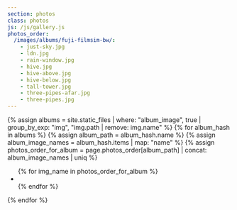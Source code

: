 ```yaml
---
section: photos
class: photos
js: /js/gallery.js
photos_order:
  /images/albums/fuji-filmsim-bw/:
    - just-sky.jpg
    - ldn.jpg
    - rain-window.jpg
    - hive.jpg
    - hive-above.jpg
    - hive-below.jpg
    - tall-tower.jpg
    - three-pipes-afar.jpg
    - three-pipes.jpg
---
```



{% assign albums = site.static_files | where: "album_image", true | group_by_exp: "img", "img.path | remove: img.name" %}
{% for album_hash in albums %}
  {% assign album_path = album_hash.name %}
  {% assign album_image_names = album_hash.items | map: "name" %}
  {% assign photos_order_for_album = page.photos_order[album_path] | concat: album_image_names | uniq %}
  <ul class="list-reset photos-list side-by-side">
    {% for img_name in photos_order_for_album %}
      <li class="photos-list-item">
        <a class="photos-list-photo" href="{{ album_path }}{{ img_name }}" title="{{img_name}}" aria-label="View large: {{img_name}}">
          <img src="{{ album_path }}{{ img_name }}" alt=""
            srcset="{{ album_path }}/1920/{{ img_name }} 1920w,
                    {{ album_path }}/1600/{{ img_name }} 1600w,
                    {{ album_path }}/1280/{{ img_name }} 1280w,
                    {{ album_path }}/960/{{ img_name }} 960w,
                    {{ album_path }}/640/{{ img_name }} 640w,
                    {{ album_path }}/320/{{ img_name }} 320w"
            sizes="(min-width: 800px) 640px,
                   calc(100vw - 7em)" />
        </a>
      </li>
    {% endfor %}
  </ul>
{% endfor %}
